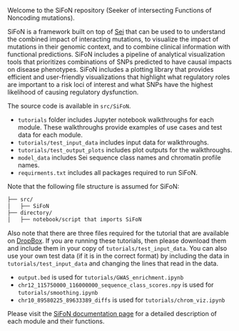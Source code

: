 Welcome to the SiFoN repository (Seeker of intersecting Functions of Noncoding mutations). 

SiFoN is a framework built on top of [Sei](https://github.com/FunctionLab/sei-framework) that can be used to to understand the combined impact of interacting mutations, to visualize the impact of mutations in their genomic context, and to combine clinical information with functional predictions. SiFoN includes a pipeline of analytical visualization tools that prioritizes combinations of SNPs predicted to have causal impacts on disease phenotypes. SiFoN includes a plotting library that provides efficient and user-friendly visualizations that highlight what regulatory roles are important to a risk loci of interest and what SNPs have the highest likelihood of causing regulatory dysfunction. 

The source code is available in `src/SiFoN`. 
* `tutorials` folder includes Jupyter notebook walkthroughs for each module. These walkthroughs provide examples of use cases and test data for each module. 
* `tutorials/test_input_data` includes input data for walkthroughs. 
* `tutorials/test_output_plots` includes plot outputs for the walkthroughs. 
* `model_data` includes Sei sequence class names and chromatin profile names. 
* `requirments.txt` includes all packages required to run SiFoN. 

Note that the following file structure is assumed for SiFoN:
``` bash
├── src/
│   ├── SiFoN
├── directory/
│   ├── notebook/script that imports SiFoN
```

Also note that there are three files required for the tutorial that are available on [DropBox](https://www.dropbox.com/scl/fo/tz61l2a1kmxma4p10yc7d/h?dl=0&rlkey=jwz5avk5ara6im747x2od697o). If you are running these tutorials, then please download them and include them in your copy of `tutorials/test_input_data`. You can also use your own test data (if it is in the correct format) by including the data in `tutorials/test_input_data` and changing the lines that read in the data.
* `output.bed` is used for `tutorials/GWAS_enrichment.ipynb` 
* `chr12_115750000_116000000_sequence_class_scores.npy` is used for `tutorials/smoothing.ipynb`
* `chr10_89580225_89633389_diffs` is used for `tutorials/chrom_viz.ipynb`

Please visit the [SiFoN documentation page](https://bmacedo-lgtm.github.io/SiFoN/) for a detailed description of each module and their functions.

